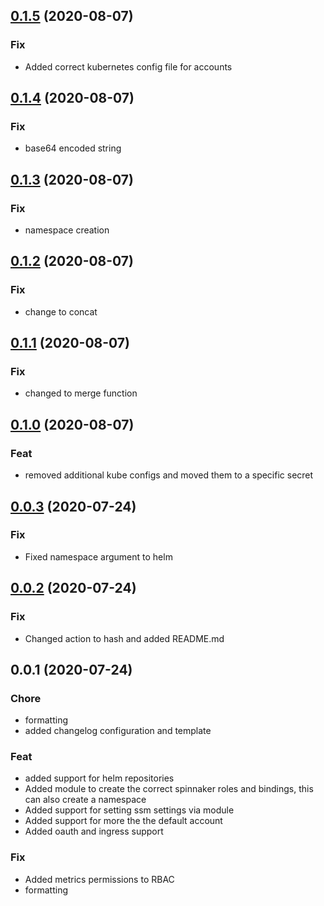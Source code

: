 
<a name="0.1.5"></a>
## [0.1.5](https://github.com/nuuday/terraform-aws-kubernetes-spinnaker/compare/0.1.4...0.1.5) (2020-08-07)

### Fix

* Added correct kubernetes config file for accounts


<a name="0.1.4"></a>
## [0.1.4](https://github.com/nuuday/terraform-aws-kubernetes-spinnaker/compare/0.1.3...0.1.4) (2020-08-07)

### Fix

* base64 encoded string


<a name="0.1.3"></a>
## [0.1.3](https://github.com/nuuday/terraform-aws-kubernetes-spinnaker/compare/0.1.2...0.1.3) (2020-08-07)

### Fix

* namespace creation


<a name="0.1.2"></a>
## [0.1.2](https://github.com/nuuday/terraform-aws-kubernetes-spinnaker/compare/0.1.1...0.1.2) (2020-08-07)

### Fix

* change to concat


<a name="0.1.1"></a>
## [0.1.1](https://github.com/nuuday/terraform-aws-kubernetes-spinnaker/compare/0.1.0...0.1.1) (2020-08-07)

### Fix

* changed to merge function


<a name="0.1.0"></a>
## [0.1.0](https://github.com/nuuday/terraform-aws-kubernetes-spinnaker/compare/0.0.3...0.1.0) (2020-08-07)

### Feat

* removed additional kube configs and moved them to a specific secret


<a name="0.0.3"></a>
## [0.0.3](https://github.com/nuuday/terraform-aws-kubernetes-spinnaker/compare/0.0.2...0.0.3) (2020-07-24)

### Fix

* Fixed namespace argument to helm


<a name="0.0.2"></a>
## [0.0.2](https://github.com/nuuday/terraform-aws-kubernetes-spinnaker/compare/0.0.1...0.0.2) (2020-07-24)

### Fix

* Changed action to hash and added README.md


<a name="0.0.1"></a>
## 0.0.1 (2020-07-24)

### Chore

* formatting
* added changelog configuration and template

### Feat

* added support for helm repositories
* Added module to create the correct spinnaker roles and bindings, this can also create a namespace
* Added support for setting ssm settings via module
* Added support for more the the default account
* Added oauth and ingress support

### Fix

* Added metrics permissions to RBAC
* formatting
